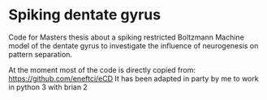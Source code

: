 # Spiking dentate gyrus
Code for Masters thesis about a spiking restricted Boltzmann Machine model of the dentate gyrus to investigate the influence of neurogenesis on pattern separation. 

At the moment most of the code is directly copied from: https://github.com/eneftci/eCD 
It has been adapted in party by me to work in python 3 with brian 2
